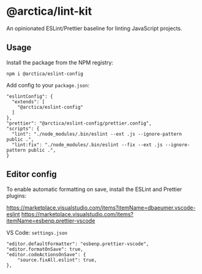 # @arctica/lint-kit

An opinionated ESLint/Prettier baseline for linting JavaScript projects.

## Usage

Install the package from the NPM registry:

`npm i @arctica/eslint-config`

Add config to your `package.json`:

```
"eslintConfig": {
  "extends": [
    "@arctica/eslint-config"
  ]
},
"prettier": "@arctica/eslint-config/prettier.config",
"scripts": {
  "lint": "./node_modules/.bin/eslint --ext .js --ignore-pattern public .",
  "lint:fix": "./node_modules/.bin/eslint --fix --ext .js --ignore-pattern public .",
}

```

## Editor config

To enable automatic formatting on save, install the ESLint and Prettier plugins:

https://marketplace.visualstudio.com/items?itemName=dbaeumer.vscode-eslint
https://marketplace.visualstudio.com/items?itemName=esbenp.prettier-vscode

VS Code: `settings.json`

```
"editor.defaultFormatter": "esbenp.prettier-vscode",
"editor.formatOnSave": true,
"editor.codeActionsOnSave": {
    "source.fixAll.eslint": true,
},
```
